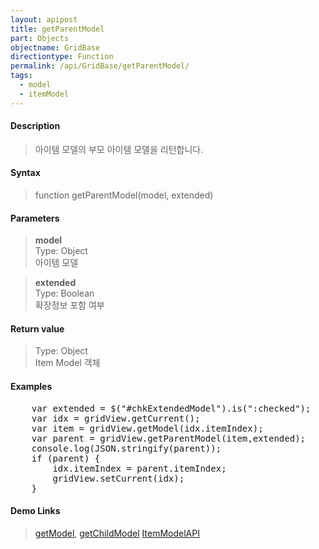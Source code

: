 ```yaml
---
layout: apipost
title: getParentModel
part: Objects
objectname: GridBase
directiontype: Function
permalink: /api/GridBase/getParentModel/
tags:
  - model
  - itemModel
---
```



#### Description

> 아이템 모델의 부모 아이템 모델을 리턴합니다.    

#### Syntax

> function getParentModel(model, extended)    

#### Parameters

> **model**    
> Type: Object    
> 아이템 모델    

> **extended**    
> Type: Boolean    
> 확장정보 포함 여부    

#### Return value

> Type: Object    
> Item Model 객체    

#### Examples 

<pre class="prettyprint">
    var extended = $("#chkExtendedModel").is(":checked");
    var idx = gridView.getCurrent();
    var item = gridView.getModel(idx.itemIndex);
    var parent = gridView.getParentModel(item,extended);
    console.log(JSON.stringify(parent));
    if (parent) {
        idx.itemIndex = parent.itemIndex;
        gridView.setCurrent(idx);
    }
</pre>

#### Demo Links
> [getModel](/api/GridBase/getModel), [getChildModel](/api/GridBase/getChildModel)
> [ItemModelAPI](http://demo.realgrid.com/Demo/ItemModelApi)
